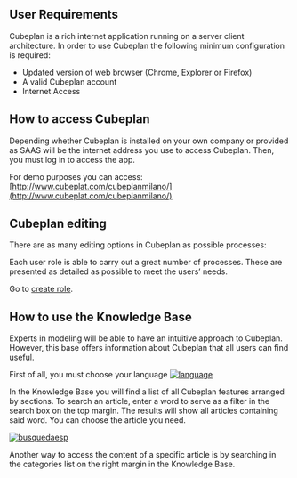 ## User Requirements
Cubeplan is a rich internet application running on a server client architecture.
In order to use Cubeplan the following minimum configuration is required:
-  Updated version of web browser (Chrome, Explorer or Firefox)
-  A valid Cubeplan account
-  Internet Access

## How to access Cubeplan



Depending whether Cubeplan is installed on your own company or provided as SAAS will be the internet address you use to access Cubeplan.
Then, you must log in to access the app.

For demo purposes you can access:
[http://www.cubeplat.com/cubeplanmilano/](http://www.cubeplat.com/cubeplanmilano/)

## Cubeplan editing

There are as many editing options in Cubeplan as possible processes:

Each user role is able to carry out a great number of processes. These are presented as detailed as possible to meet the users’ needs.

Go to  [create role](http://www.cubeplat.com:8081/wiki/en/knowledge-base/role-manager-2/#New_Role).

## How to use the Knowledge Base

Experts in modeling will be able to have an intuitive approach to Cubeplan. However, this base offers information about Cubeplan that all users can find useful.

First of all, you must choose your language [![language](http://www.cubeplat.com:8081/wiki/wp-content/uploads/2016/12/language.png)](http://www.cubeplat.com:8081/wiki/wp-content/uploads/2016/12/language.png)

In the Knowledge Base you will find a list of all Cubeplan features arranged by sections. To search an article, enter a word to serve as a filter in the search box on the top margin. The results will show all articles containing said word. You can choose the article you need.

[![busquedaesp](http://www.cubeplat.com:8081/wiki/wp-content/uploads/2016/12/busquedaesp.png)](http://www.cubeplat.com:8081/wiki/wp-content/uploads/2016/12/busquedaesp.png)

Another way to access the content of a specific article is by searching in the categories list on the right margin in the Knowledge Base.
<!--stackedit_data:
eyJoaXN0b3J5IjpbLTE2MTYxOTU3ODJdfQ==
-->